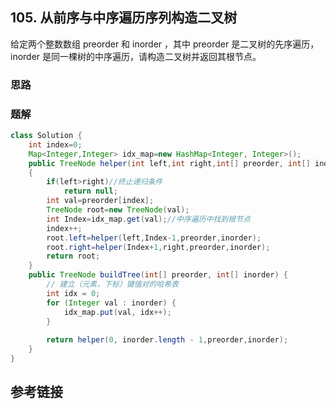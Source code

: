 ## 105. 从前序与中序遍历序列构造二叉树
给定两个整数数组 preorder 和 inorder ，其中 preorder 是二叉树的先序遍历， inorder 是同一棵树的中序遍历，请构造二叉树并返回其根节点。


### 思路

### 题解
```java
class Solution {
    int index=0;
    Map<Integer,Integer> idx_map=new HashMap<Integer, Integer>();
    public TreeNode helper(int left,int right,int[] preorder, int[] inorder)
    {
        if(left>right)//终止递归条件
            return null;
        int val=preorder[index];
        TreeNode root=new TreeNode(val);
        int Index=idx_map.get(val);//中序遍历中找到根节点
        index++;
        root.left=helper(left,Index-1,preorder,inorder);
        root.right=helper(Index+1,right,preorder,inorder);
        return root;
    }
    public TreeNode buildTree(int[] preorder, int[] inorder) {
        // 建立（元素，下标）键值对的哈希表
        int idx = 0;
        for (Integer val : inorder) {
            idx_map.put(val, idx++);
        }
        
        return helper(0, inorder.length - 1,preorder,inorder);
    }
}
```
## 参考链接